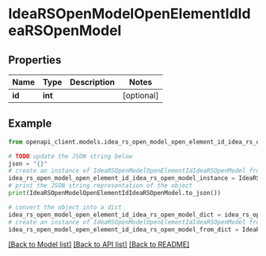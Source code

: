 # IdeaRSOpenModelOpenElementIdIdeaRSOpenModel


## Properties

Name | Type | Description | Notes
------------ | ------------- | ------------- | -------------
**id** | **int** |  | [optional] 

## Example

```python
from openapi_client.models.idea_rs_open_model_open_element_id_idea_rs_open_model import IdeaRSOpenModelOpenElementIdIdeaRSOpenModel

# TODO update the JSON string below
json = "{}"
# create an instance of IdeaRSOpenModelOpenElementIdIdeaRSOpenModel from a JSON string
idea_rs_open_model_open_element_id_idea_rs_open_model_instance = IdeaRSOpenModelOpenElementIdIdeaRSOpenModel.from_json(json)
# print the JSON string representation of the object
print(IdeaRSOpenModelOpenElementIdIdeaRSOpenModel.to_json())

# convert the object into a dict
idea_rs_open_model_open_element_id_idea_rs_open_model_dict = idea_rs_open_model_open_element_id_idea_rs_open_model_instance.to_dict()
# create an instance of IdeaRSOpenModelOpenElementIdIdeaRSOpenModel from a dict
idea_rs_open_model_open_element_id_idea_rs_open_model_from_dict = IdeaRSOpenModelOpenElementIdIdeaRSOpenModel.from_dict(idea_rs_open_model_open_element_id_idea_rs_open_model_dict)
```
[[Back to Model list]](../README.md#documentation-for-models) [[Back to API list]](../README.md#documentation-for-api-endpoints) [[Back to README]](../README.md)


